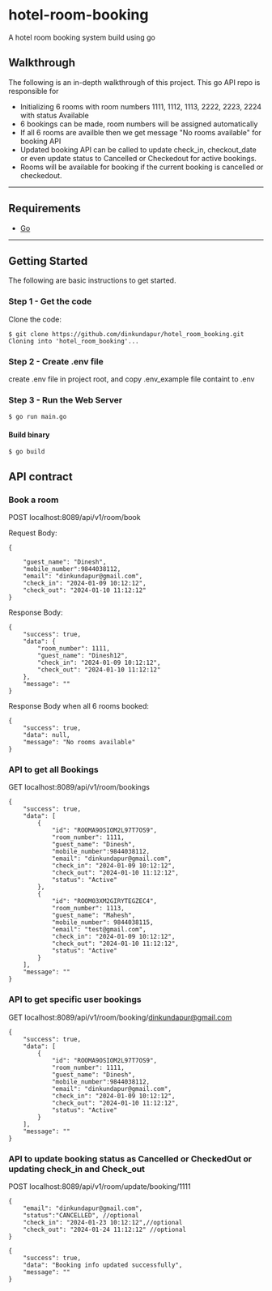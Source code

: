 # hotel-room-booking

A hotel room booking system build using go


## Walkthrough

The following is an in-depth walkthrough of this project. This go API repo is responsible for 
- Initializing 6 rooms with room numbers 1111, 1112, 1113, 2222, 2223, 2224 with status Available
- 6 bookings can be made, room numbers will be assigned automatically
- If all 6 rooms are availble then we get message "No rooms available" for booking API
- Updated booking API can be called to update check_in, checkout_date or even update status to Cancelled or Checkedout for active bookings.
- Rooms will be available for booking if the current booking is cancelled or checkedout.


--------
## Requirements

- [Go](https://go.dev/)

--------

## Getting Started

The following are basic instructions to get started. 

### Step 1 - Get the code

Clone the code:

```shell
$ git clone https://github.com/dinkundapur/hotel_room_booking.git
Cloning into 'hotel_room_booking'...
```


### Step 2 - Create .env file
create .env file in project root, and copy .env_example file containt to .env


### Step 3 - Run the Web Server
```shell
$ go run main.go
```
#### Build binary
```shell
$ go build
```

## API contract
### Book a room
POST localhost:8089/api/v1/room/book

Request Body:
```
{

    "guest_name": "Dinesh",
    "mobile_number":9844038112,
    "email": "dinkundapur@gmail.com",
    "check_in": "2024-01-09 10:12:12",
    "check_out": "2024-01-10 11:12:12"
}
```

Response Body:
```
{
    "success": true,
    "data": {
        "room_number": 1111,
        "guest_name": "Dinesh12",
        "check_in": "2024-01-09 10:12:12",
        "check_out": "2024-01-10 11:12:12"
    },
    "message": ""
}
```

Response Body when all 6 rooms booked:

```
{
    "success": true,
    "data": null,
    "message": "No rooms available"
}
```


### API to get all Bookings
GET localhost:8089/api/v1/room/bookings

```
{
    "success": true,
    "data": [
        {
            "id": "ROOMA9OSIOM2L97T7OS9",
            "room_number": 1111,
            "guest_name": "Dinesh",
            "mobile_number":9844038112,
            "email": "dinkundapur@gmail.com",
            "check_in": "2024-01-09 10:12:12",
            "check_out": "2024-01-10 11:12:12",
            "status": "Active"
        },
        {
            "id": "ROOM03XM2GIRYTEGZEC4",
            "room_number": 1113,
            "guest_name": "Mahesh",
            "mobile_number": 9844038115,
            "email": "test@gmail.com",
            "check_in": "2024-01-09 10:12:12",
            "check_out": "2024-01-10 11:12:12",
            "status": "Active"
        }
    ],
    "message": ""
}
```


### API to get specific user bookings
GET localhost:8089/api/v1/room/booking/dinkundapur@gmail.com
```
{
    "success": true,
    "data": [
        {
            "id": "ROOMA9OSIOM2L97T7OS9",
            "room_number": 1111,
            "guest_name": "Dinesh",
            "mobile_number":9844038112,
            "email": "dinkundapur@gmail.com",
            "check_in": "2024-01-09 10:12:12",
            "check_out": "2024-01-10 11:12:12",
            "status": "Active"
        }
    ],
    "message": ""
}
```

### API to update booking status as Cancelled or CheckedOut or updating check_in and Check_out
POST localhost:8089/api/v1/room/update/booking/1111

```
{   
    "email": "dinkundapur@gmail.com",
    "status":"CANCELLED", //optional
    "check_in": "2024-01-23 10:12:12",//optional
    "check_out": "2024-01-24 11:12:12" //optional
}
```
```
{
    "success": true,
    "data": "Booking info updated successfully",
    "message": ""
}
```

